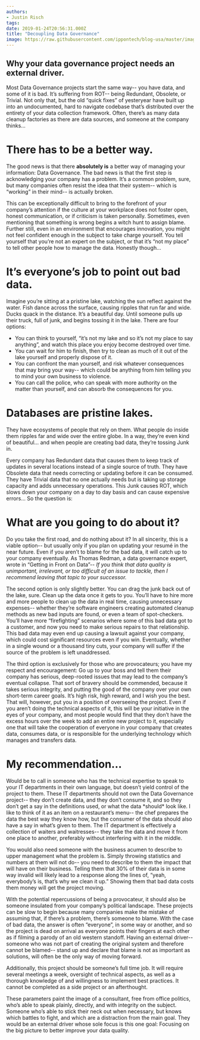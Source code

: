 ```yaml
---
authors:
- Justin Risch
tags:
date: 2019-01-24T20:56:31.000Z
title: "Decoupling Data Governance"
image: https://raw.githubusercontent.com/ippontech/blog-usa/master/images/2019/01/decoupling.png
---
```


## Why your data governance project needs an external driver.

Most Data Governance projects start the same way-- you have data, and some of it is bad. It’s suffering from ROT-- being Redundant, Obsolete, or Trivial. Not only that, but the old “quick fixes” of yesteryear have built up into an undocumented, hard to navigate codebase that’s distributed over the entirety of your data collection framework. Often, there’s as many data cleanup factories as there are data sources, and someone at the company thinks…

# There has to be a better way.

The good news is that there **absolutely is** a better way of managing your information: Data Governance. The bad news is that the first step is acknowledging your company has a problem. It’s a common problem, sure, but many companies often resist the idea that their system-- which is “working” in their mind-- is actually broken.

This can be exceptionally difficult to bring to the forefront of your company’s attention if the culture at your workplace does not foster open, honest communication, or if criticism is taken personally. Sometimes, even mentioning that something is wrong begins a witch hunt to assign blame. Further still, even in an environment that encourages innovation, you might not feel confident enough in the subject to take charge yourself. You tell yourself that you’re not an expert on the subject, or that it’s “not my place” to tell other people how to manage the data. Honestly though…

# It’s everyone’s job to point out bad data.

Imagine you’re sitting at a pristine lake, watching the sun reflect against the water. Fish dance across the surface, causing ripples that run far and wide. Ducks quack in the distance. It’s a beautiful day. Until someone pulls up their truck, full of junk, and begins tossing it in the lake. There are four options:

* You can think to yourself, “it’s not my lake and so it’s not my place to say anything”, and watch this place you enjoy become destroyed over time.
* You can wait for him to finish, then try to clean as much of it out of the lake yourself and properly dispose of it.
* You can confront the man yourself, and risk whatever consequences that may bring your way-- which could be anything from him telling you to mind your own business to violence.
* You can call the police, who can speak with more authority on the matter than yourself, and can absorb the consequences for you.

# Databases are pristine lakes.

They have ecosystems of people that rely on them. What people do inside them ripples far and wide over the entire globe. In a way, they’re even kind of beautiful… and when people are creating bad data, they’re tossing Junk in.

Every company has Redundant data that causes them to keep track of updates in several locations instead of a single source of truth. They have Obsolete data that needs correcting or updating before it can be consumed. They have Trivial data that no one actually needs but is taking up storage capacity and adds unnecessary operations. This Junk causes ROT, which slows down your company on a day to day basis and can cause expensive errors… So the question is:

# What are you going to do about it?

Do you take the first road, and do nothing about it? In all sincerity, this is a viable option-- but usually only if you plan on updating your resumé in the near future. Even if you aren’t to blame for the bad data, it will catch up to your company eventually. As Thomas Redman, a data governance expert, wrote in “Getting in Front on Data”-- *If you think that data quality is unimportant, irrelevant, or too difficult of an issue to tackle, then I recommend leaving that topic to your successor.*

The second option is only slightly better. You can drag the junk back out of the lake, sure. Clean up the data once it gets to you. You’ll have to hire more and more people to clean up the data in real time, causing unnecessary expenses-- whether they’re software engineers creating automated cleanup methods as new bad inputs are found, or even a team of spot-checkers. You’ll have more “firefighting” scenarios where some of this bad data got to a customer, and now you need to make serious repairs to that relationship. This bad data may even end up causing a lawsuit against your company, which could cost significant resources even if you win. Eventually, whether in a single wound or a thousand tiny cuts, your company will suffer if the source of the problem is left unaddressed.

The third option is exclusively for those who are provocateurs; you have my respect and encouragement: Go up to your boss and tell them their company has serious, deep-rooted issues that may lead to the company’s eventual collapse. That sort of bravery should be commended, because it takes serious integrity, and putting the good of the company over your own short-term career goals. It’s high risk, high reward, and I wish you the best. That will, however, put you in a position of overseeing the project. Even if you aren’t doing the technical aspects of it, this will be your initiative in the eyes of your company, and most people would find that they don’t have the excess hours over the week to add an entire new project to it, especially one that will take the cooperation of everyone in your company that creates data, consumes data, or is responsible for the underlying technology which manages and transfers data.

# My recommendation…

Would be to call in someone who has the technical expertise to speak to your IT departments in their own language, but doesn’t yield control of the project to them. These IT departments should not own the Data Governance project-- they don’t create data, and they don’t consume it, and so they don’t get a say in the definitions used, or what the data \*should\* look like. I like to think of it as an item on a restaurant’s menu-- the chef prepares the data the best way they know how, but the consumer of the data should also have a say in what’s given to them. The IT department is effectively a collection of waiters and waitresses-- they take the data and move it from one place to another, preferably without interfering with it in the middle.

You would also need someone with the business acumen to describe to upper management what the problem is. Simply throwing statistics and numbers at them will not do-- you need to describe to them the impact that will have on their business. Telling them that 30% of their data is in some way invalid will likely lead to a response along the lines of, “yeah, everybody’s is, that’s why we clean it up.” Showing them that bad data costs them money will get the project moving.

With the potential repercussions of being a provocateur, it should also be someone insulated from your company’s political landscape. These projects can be slow to begin because many companies make the mistake of assuming that, if there’s a problem, there’s someone to blame. With the case of bad data, the answer is often “everyone”, in some way or another, and so the project is dead on arrival as everyone points their fingers at each other as if filming a parody of an old western standoff. Having an external driver-- someone who was not part of creating the original system and therefore cannot be blamed-- stand up and declare that blame is not as important as solutions, will often be the only way of moving forward.

Additionally, this project should be someone’s full time job. It will require several meetings a week, oversight of technical aspects, as well as a thorough knowledge of and willingness to implement best practices. It cannot be completed as a side project or an afterthought.

These parameters paint the image of a consultant, free from office politics, who’s able to speak plainly, directly, and with integrity on the subject. Someone who’s able to stick their neck out when necessary, but knows which battles to fight, and which are a distraction from the main goal. They would be an external driver whose sole focus is this one goal: Focusing on the big picture to better improve your data quality.
